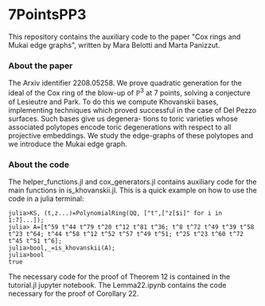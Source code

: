 # 7PointsPP3
This repository contains the auxiliary code to the paper "Cox rings and Mukai edge graphs", written by Mara Belotti and Marta Panizzut.

### About the paper
The Arxiv identifier 2208.05258.  We prove quadratic generation for the ideal of the Cox ring of
the blow-up of $\mathbb{P}^3$ at 7 points, solving a conjecture of Lesieutre and Park. To
do this we compute Khovanskii bases, implementing techniques which proved
successful in the case of Del Pezzo surfaces. Such bases give us degenera-
tions to toric varieties whose associated polytopes encode toric degenerations
with respect to all projective embeddings. We study the edge-graphs of these
polytopes and we introduce the Mukai edge graph.


### About the code
The helper_functions.jl and cox_generators.jl contains auxiliary code for the main functions in is_khovanskii.jl.
This is a quick example on how to use the code in a julia terminal:

```
julia>KS, (t,z...)=PolynomialRing(QQ, ["t",["z[$i]" for i in 1:7]...]);
julia> A=[t^59 t^44 t^79 t^20 t^12 t^81 t^36; t^8 t^72 t^49 t^39 t^58 t^23 t^64; t^44 t^58 t^12 t^52 t^57 t^49 t^51; t^25 t^23 t^60 t^72 t^45 t^51 t^6];
julia>bool,_=is_khovanskii(A);
julia>bool
true

```
The necessary code for the proof of Theorem 12 is contained in the tutorial.jl jupyter notebook.
The Lemma22.ipynb contains the code necessary for the proof of Corollary 22.

